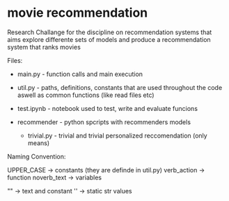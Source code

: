 # movie recommendation
 Research Challange for the discipline on recommendation systems that aims explore differente sets of models and produce a recommendation system that ranks movies



Files:

- main.py - function calls and main execution

- util.py - paths, definitions, constants that are used throughout the code aswell as common functions (like read files etc)

- test.ipynb - notebook used to test, write and evaluate funcions

- recommender - python spcripts with recommenders models
	- trivial.py - trivial and trivial personalized reccomendation (only means)


Naming Convention: 

UPPER_CASE -> constants (they are definde in util.py)
verb_action -> function
noverb_text -> variables

"" -> text and constant
'' -> static str values
